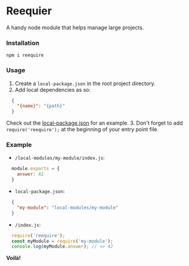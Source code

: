 # Reequier
A handy node module that helps manage large projects.

### Installation
`npm i reequire`

### Usage
1. Create a `local-package.json` in the root project directory.
2. Add local dependencies as so:
```json
  {
    "{name}": "{path}"
  }
```
Check out the [local-package.json](local-package.json) for an example.
3. Don't forget to add `require('reequire');` at the beginning of your entry point file.


### Example
* `/local-modules/my-module/index.js`:

```js
  module.exports = {
    answer: 42
  }
```
* `local-package.json`:

```json
  {
    "my-module": "local-modules/my-module"
  }
```
* `/index.js`:

```js
  require('reequire');
  const myModule = require('my-module');
  console.log(myModule.answer); // => 42
```

__Voilà!__
